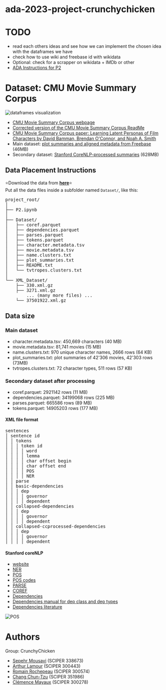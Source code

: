 # ada-2023-project-crunchychicken

# TODO
- read each others ideas and see how we can implement the chosen idea with the dataframes we have
- check how to use wiki and freebase id with wikidata
- Optional: check for a scrapper on wikidata + IMDb or other
- [ADA Instructions for P2](https://github.com/epfl-ada/ada-2023-project-crunchychicken/blob/main/instructions.md)

# Dataset: CMU Movie Summary Corpus
![dataframes visualization](https://i.postimg.cc/8zVnpKQS/image-2023-11-04-173843862.png)

- [CMU Movie Summary Corpus webpage](https://www.cs.cmu.edu/~ark/personas/)
- [Corrected version of the CMU Movie Summary Corpus ReadMe](https://github.com/epfl-ada/ada-2023-project-crunchychicken/blob/main/cmu_readme.md)
- [CMU Movie Summary Corpus paper: Learning Latent Personas of Film Characters by David Bamman, Brendan O'Connor, and Noah A. Smith](https://www.cs.cmu.edu/~dbamman/pubs/pdf/bamman+oconnor+smith.acl13.pdf) 
- Main dataset: [plot summaries and aligned metadata from Freebase](https://www.cs.cmu.edu/~ark/personas/data/MovieSummaries.tar.gz) (46MB)
- Secondary dataset: [Stanford CoreNLP-processed summaries](https://www.cs.cmu.edu/~ark/personas/data/corenlp_plot_summaries.tar) (628MB)

## Data Placement Instructions
⭐Download the data from [**here**](https://drive.google.com/drive/folders/1xeeJxvuIyu738Bd2ev_Ex49Af8lDv9pw?usp=drive_link)⭐ <br> 
Put all the data files inside a subfolder named `Dataset/`, like this:
<pre>
project_root/
│
├── P2.ipynb
│
├── Dataset/
│   ├── coref.parquet
│   ├── dependencies.parquet
│   ├── parses.parquet
│   ├── tokens.parquet
│   ├── character.metadata.tsv
│   ├── movie.metadata.tsv
│   ├── name.clusters.txt
│   ├── plot_summaries.txt
│   ├── README.txt
│   └── tvtropes.clusters.txt
│
└── XML_Dataset/
    ├── 330.xml.gz
    ├── 3271.xml.gz
    &nbsp;&nbsp;&nbsp;&nbsp;... (many more files) ...
    └── 37501922.xml.gz
</pre>

## Data size
### Main dataset
- character.metadata.tsv: 450,669 characters (40 MB) 
- movie.metadata.tsv: 81,741 movies (15 MB)
- name.clusters.txt: 970 unique character names, 2666 rows (64 KB)
- plot_summaries.txt: plot summaries of 42'306 movies, 42'303 rows (73MB)
- tvtropes.clusters.txt: 72 character types, 511 rows (57 KB)

### Secondary dataset after processing
- coref.parquet: 2921142 rows (11 MB)
- dependencies.parquet: 34199068 rows (225 MB) 
- parses.parquet: 665586 rows (89 MB)
- tokens.parquet: 14905203 rows (177 MB)

#### XML file format
<pre>
sentences
│ sentence id
│ │ tokens
│ │ │ token id
│ │ │ │ word
│ │ │ │ lemma
│ │ │ │ char offset begin
│ │ │ │ char offset end
│ │ │ │ POS
│ │ │ │ NER
│ │ parse
│ │ basic-dependencies
│ │ │ dep
│ │ │ │ governor
│ │ │ │ dependent
│ │ collapsed-dependencies
│ │ │ dep
│ │ │ │ governor
│ │ │ │ dependent
│ │ collapsed-ccprocessed-dependencies
│ │ │ dep
│ │ │ │ governor
│ │ │ │ dependent
</pre>

#### Stanford coreNLP
- [website](https://stanfordnlp.github.io/CoreNLP/) <br>
- [NER](https://stanfordnlp.github.io/CoreNLP/ner.html#description) <br>
- [POS](https://stanfordnlp.github.io/CoreNLP/pos.html#description) <br>
- [POS codes](https://www.ling.upenn.edu/courses/Fall_2003/ling001/penn_treebank_pos.html) <br>
- [PARSE](https://stanfordnlp.github.io/CoreNLP/parse.html#description) <br>
- [COREF](https://stanfordnlp.github.io/CoreNLP/coref.html#description)
- [Dependencies](https://stanfordnlp.github.io/CoreNLP/depparse.html#description) <br>
- [Dependencies manual for dep class and dep types](https://downloads.cs.stanford.edu/nlp/software/dependencies_manual.pdf) <br>
- [Dependencies literature](https://nlp.stanford.edu/software/stanford-dependencies.html)

![POS](https://i.postimg.cc/KvWthtFH/image-2023-11-07-215653287.png)

# Authors
Group: CrunchyChicken
- [Sepehr Mousavi](mailto:sepehr.mousavi@epfl.ch) (SCIPER 338673)
- [Arthur Lamour](mailto:arthur.lamour@epfl.ch) (SCIPER 300443)
- [Romain Rochepeau](mailto:romain.rochepeau@epfl.ch) (SCIPER 300574)
- [Chang Chun-Tzu](mailto:chun-tzu.chang@epfl.ch) (SCIPER 351986)
- [Clémence Mayaux](mailto:clemence.mayaux@epfl.ch) (SCIPER 300278)
